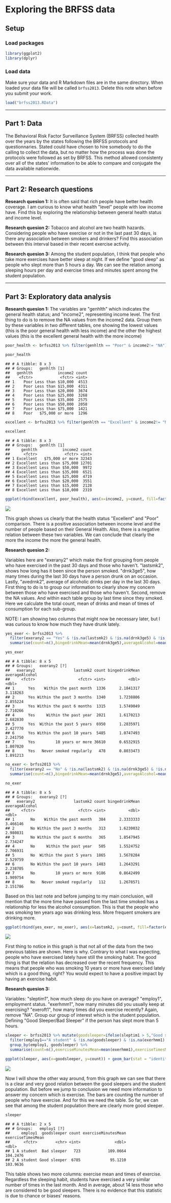 # Exploring the BRFSS data

## Setup

### Load packages


```r
library(ggplot2)
library(dplyr)
```

### Load data

Make sure your data and R Markdown files are in the same directory. When loaded
your data file will be called `brfss2013`. Delete this note when before you submit 
your work. 


```r
load("brfss2013.RData")
```



* * *

## Part 1: Data
The Behavioral Risk Factor Surveillance System (BRFSS) collected health over the years by the states following the BRFSS protocols and questionnaries. Stated could have chosen to hire somebody to do the calling to collect the data, but no matter how the process was done the protocols were followed as set by BRFSS.
This method allowed consistenty over all of the states' information to be able to compare and conjugate the data available nationwide. 

* * *

## Part 2: Research questions

**Research quesion 1:**
It is often said that rich people have better health coverage. I am curious to know what health "level" people with low income have. Find this by exploring the relationship between general health status and income level.


**Research quesion 2:**
Tobacco and alcohol are two health hazards. Considering people who have exercise or not in the last past 30 days, is there any association between smokers and drinkers? Find this association between this interval based in their recent exercise activity.


**Research quesion 3:**
Among the student population, I think that people who take more exercises have better sleep at night. If we define "good sleep" as people who slept more than 5 hours a day. We can see the relation among sleeping hours per day and exercise times and minutes spent among the student population.  


* * *

## Part 3: Exploratory data analysis


**Research quesion 1:**
The variables are "genhlth" which indicates the general health status; and "income2", representing income level. The first thing to do is to remove the NA values from the income2 data. Group them by these variables in two different tables, one showing the lowest values (this is the poor general health with less income) and the other the highest values (this is the excellent general health with the more income)


```r
poor_health <- brfss2013 %>% filter(genhlth == "Poor" & income2!= "NA") %>% group_by(genhlth, income2) %>% summarise(count=n()) %>% arrange(desc(genhlth))

poor_health
```

```
## # A tibble: 8 x 3
## # Groups:   genhlth [1]
##   genhlth           income2 count
##    <fctr>            <fctr> <int>
## 1    Poor Less than $10,000  4513
## 2    Poor Less than $15,000  4311
## 3    Poor Less than $20,000  3674
## 4    Poor Less than $25,000  3268
## 5    Poor Less than $35,000  2575
## 6    Poor Less than $50,000  2058
## 7    Poor Less than $75,000  1421
## 8    Poor   $75,000 or more  1296
```

```r
excellent <- brfss2013 %>% filter(genhlth == "Excellent" & income2!= "NA") %>% group_by(genhlth, income2) %>% summarise(count=n()) %>% arrange(genhlth, desc(income2))

excellent
```

```
## # A tibble: 8 x 3
## # Groups:   genhlth [1]
##     genhlth           income2 count
##      <fctr>            <fctr> <int>
## 1 Excellent   $75,000 or more 32343
## 2 Excellent Less than $75,000 12701
## 3 Excellent Less than $50,000  9972
## 4 Excellent Less than $35,000  6521
## 5 Excellent Less than $25,000  4719
## 6 Excellent Less than $20,000  3551
## 7 Excellent Less than $15,000  2128
## 8 Excellent Less than $10,000  2319
```



```r
ggplot(rbind(excellent, poor_health), aes(x=income2, y=count, fill=factor(genhlth))) + geom_bar(stat = "identity", position = "dodge",  colour = "black") + scale_fill_discrete(name="General Health") + xlab("Income Level") + ylab("") + theme(axis.text.x = element_text(angle= 90, hjust = 1)) + labs(title="General Health VS Income Level")
```

![](brfss2013_files/figure-html/unnamed-chunk-2-1.png)<!-- -->

This graph shows us clearly that the health status "Excellent" and "Poor" comparison. There is a positive association between income level and the number of people based on their General Health. Also, there is a negative relation between these two variables. 
We can conclude that clearly the more the income the more the general health.


**Research quesion 2:**

Variables here are "exerany2" which make the first grouping from people who have exercised in the past 30 days and those who haven't. "lastsmk2", shows how long has it been since the person smoked. "drnk3ge5", how many times during the last 30 days have a person drunk on an occasion. Lastly, "avedrnk2", average of alcoholic drinks per day in the last 30 days. 
First thing to do is to group our information to clearly show my concern between those who have exercised and those who haven't. Second, remove the NA values. And within each table group by last time since they smoked. Here we calculate the total count, mean of drinks and mean of times of consumption for each sub-group.

NOTE: I am showing two columns that might now be necessary later, but I was curious to know how much they have drunk lately.


```r
yes_exer <- brfss2013 %>%
  filter(exerany2 == "Yes" & !is.na(lastsmk2) & !is.na(drnk3ge5) & !is.na(avedrnk2)) %>% group_by(exerany2, lastsmk2) %>%
  summarise(count=n(),bingedrinkMean=mean(drnk3ge5),averageAlcohol=mean(avedrnk2 ))

yes_exer
```

```
## # A tibble: 8 x 5
## # Groups:   exerany2 [?]
##   exerany2                 lastsmk2 count bingedrinkMean averageAlcohol
##     <fctr>                   <fctr> <int>          <dbl>          <dbl>
## 1      Yes    Within the past month  1336      2.1841317       3.118263
## 2      Yes Within the past 3 months  1340      1.7238806       2.855224
## 3      Yes Within the past 6 months  1315      1.5749049       2.710266
## 4      Yes     Within the past year  2021      1.6170213       2.682830
## 5      Yes  Within the past 5 years  6950      1.2835971       2.427770
## 6      Yes Within the past 10 years  5485      1.0747493       2.241750
## 7      Yes         10 years or more 36610      0.6532915       1.807020
## 8      Yes   Never smoked regularly   478      0.8033473       1.891213
```

```r
no_exer <- brfss2013 %>%
  filter(exerany2 == "No" & !is.na(lastsmk2) & !is.na(drnk3ge5) & !is.na(avedrnk2)) %>% group_by(exerany2, lastsmk2) %>%
  summarise(count=n(),bingedrinkMean=mean(drnk3ge5),averageAlcohol=mean(avedrnk2 ))

no_exer
```

```
## # A tibble: 8 x 5
## # Groups:   exerany2 [?]
##   exerany2                 lastsmk2 count bingedrinkMean averageAlcohol
##     <fctr>                   <fctr> <int>          <dbl>          <dbl>
## 1       No    Within the past month   384      2.3333333       3.466146
## 2       No Within the past 3 months   313      1.6230032       2.980831
## 3       No Within the past 6 months   365      1.8547945       2.734247
## 4       No     Within the past year   505      1.5524752       2.706931
## 5       No  Within the past 5 years  1865      1.5678284       2.529759
## 6       No Within the past 10 years  1483      1.2643291       2.238705
## 7       No         10 years or more  9186      0.8642499       1.909754
## 8       No   Never smoked regularly   112      1.2678571       2.151786
```

Based on this last note and before jumping to my main conclusion, will mention that the more time have passed from the last time smoked has a relationship for less the alcohol consumption. This is that the people who was smoking ten years ago was drinking less. More frequent smokers are drinking more. 


```r
ggplot(rbind(yes_exer, no_exer), aes(x=lastsmk2, y=count, fill=factor(exerany2))) + geom_bar(stat = "identity", position = "dodge",  colour = "black") + scale_fill_discrete(name="Have Exercised") + xlab("Last time have smoked") + ylab("") + theme(axis.text.x = element_text(angle= 90, hjust = 1)) + labs(title="Exercise VS Smoke habits")
```

![](brfss2013_files/figure-html/unnamed-chunk-4-1.png)<!-- -->

First thing to notice in this graph is that not all of the data from the two previous tables are shown. 
Here is why. Contrary to what I was expecting, people who have exercised lately have still the smoking habit. The good thing is that the relation has decreased over the recent frequency. This means that people who was smoking 10 years or more have exercised lately which is a good thing, right? You would expect to have a positive impact by having an exercise habit. 


**Research quesion 3:**

Variables: "sleptim1", how much sleep do you have on average? "employ1", employment status. "exerhmm1", how many minutes did you usually keep at exercising? "exeroft1", how many times did you exercise recently?
Again, remove "NA". Group our group of interest which is the student population. Defining "Good Sleeper/Bad Sleeper" if the person has slept more than 5 hours. 



```r
sleeper <- brfss2013 %>% mutate(goodsleeper=ifelse(sleptim1 > 5,"Good sleeper","Bad sleeper")) %>%
  filter(employ1=="A student" & !is.na(goodsleeper) & !is.na(exerhmm1) & !is.na(exeroft1) &exeroft1<= 200) %>%
  group_by(employ1, goodsleeper) %>%
  summarise(count=n(),exerciseMinutesMean=mean(exerhmm1),exerciseTimesMean=mean(exeroft1))

ggplot(sleeper, aes(x=goodsleeper, y=count)) + geom_bar(stat = "identity", position = "dodge",  colour = "black", fill= "#FF6666") + xlab("Sleeping habit") + ylab("")  + labs(title="Sleeping habit in Student population")
```

![](brfss2013_files/figure-html/unnamed-chunk-5-1.png)<!-- -->

Now I will show the other way around, from this graph we can see that there is a clear and very good relation between the good sleepers and the student population. But before we jump to conclusion we need more information to answer my concern which is exercise. The bars are counting the number of people who have exercise. And for this we need the table. 
So far, we can see that among the student population there are clearly more good sleeper. 



```r
sleeper
```

```
## # A tibble: 2 x 5
## # Groups:   employ1 [?]
##     employ1  goodsleeper count exerciseMinutesMean exerciseTimesMean
##      <fctr>        <chr> <int>               <dbl>             <dbl>
## 1 A student  Bad sleeper   723            109.0664          104.2476
## 2 A student Good sleeper  6785             95.1210          103.9636
```

This table shows two more columns: exercise mean and times of exercise.
Regardless the sleeping habit, students have exercised a very similar number of times in the last month. And in average, about 14 less those who are considered to be good sleepers. 
There is no evidence that this statistic is due to chance or biases' reasons. 
